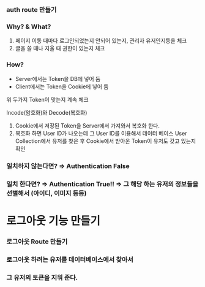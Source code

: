 #

### auth route 만들기

### Why? & What?

1. 페이지 이동 때마다 로그인되었는지 안되어 있는지, 관리자 유저인지등을 체크
2. 글을 쓸 때나 지울 때 권한이 있는지 체크

### How?

- Server에서는 Token을 DB에 넣어 둠
- Client에서는 Token을 Cookie에 넣어 둠

위 두가지 Token이 맞는지 계속 체크

Incode(암호화)와 Decode(복호화)

1. Cookie에서 저장된 Token을 Server에서 가져와서 복호화 한다.
2. 복호화 하면 User ID가 나오는데 그 User ID를 이용해서 데이터 베이스 User Collection에서 유저를 찾은 후 Cookie에서 받아온 Token이 유저도 갖고 있는지 확인

### 일치하지 않는다면? ⇒ Authentication False

### 일치 한다면? ⇒ Authentication True!! ⇒ 그 해당 하는 유저의 정보들을 선별해서 (아이디, 이미지 등등)

# 로그아웃 기능 만들기

### 로그아웃 Route 만들기

### 로그아웃 하려는 유저를 데이터베이스에서 찾아서

### 그 유저의 토큰을 지워 준다.
